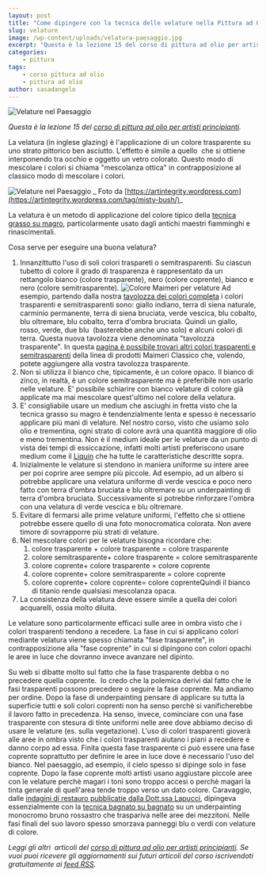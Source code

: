 ```yaml
---
layout: post
title: "Come dipingere con la tecnica delle velature nella Pittura ad Olio"
slug: velature
image: /wp-content/uploads/velatura-paesaggio.jpg
excerpt: "Questa è la lezione 15 del corso di pittura ad olio per artisti principianti. La velatura (in inglese glazing) è l'applicazione di un colore trasparente"
categories:
    - pittura
tags:
    - corso pittura ad olio
    - pittura ad olio
author: sasadangelo
---
```


![Velature nel Paesaggio](https://www.disegnoepittura.it/wp-content/uploads/velatura-paesaggio.jpg "Velature nel Paesaggio")

_Questa è la lezione 15 del [corso di pittura ad olio per artisti principianti](https://www.disegnoepittura.it/corso-pittura-olio-artisti-principianti-2/)._

La velatura (in inglese glazing) è l'applicazione di un colore trasparente su uno strato pittorico ben asciutto. L'effetto è simile a quello  che si ottiene interponendo tra occhio e oggetto un vetro colorato. Questo modo di mescolare i colori si chiama "mescolanza ottica" in contrapposizione al classico modo di mescolare i colori.

![Velature nel Paesaggio](https://www.disegnoepittura.it/wp-content/uploads/velatura-paesaggio.jpg "Velature nel Paesaggio") _ Foto da [https://artintegrity.wordpress.com](https://artintegrity.wordpress.com/tag/misty-bush/)_

La velatura è un metodo di applicazione del colore tipico della [tecnica grasso su magro](https://www.disegnoepittura.it/tecnica-bagnato-bagnato-grasso-magro/), particolarmente usato dagli antichi maestri fiamminghi e rinascimentali.

Cosa serve per eseguire una buona velatura?

1. Innanzittutto l'uso di soli colori traspareti o semitrasparenti. Su ciascun tubetto di colore il grado di trasparenza è rappresentato da un rettangolo bianco (colore trasparente), nero (colore coprente), bianco e nero (colore semitrasparente). ![Colore Maimeri per velature](https://www.disegnoepittura.it/wp-content/uploads/colore-maimeri-trasparente.jpg "Colore Maimeri per velature") Ad esempio, partendo dalla nostra [tavolozza dei colori completa](https://www.disegnoepittura.it/scelta-dei-colori-da-acquistare/) i colori trasparenti e semitrasparenti sono: giallo indiano, terra di siena naturale, carminio permanente, terra di siena bruciata, verde vescica, blu cobalto, blu oltremare, blu cobalto, terra d'ombra bruciata. Quindi un giallo, rosso, verde, due blu  (basterebbe anche uno solo) e alcuni colori di terra. Questa nuova tavolozza viene denominata "tavolozza trasparente". In questa [pagina è possibile trovari altri colori trasparenti e semitrasparenti](http://www.maimeri.it/it/categorie/olio/classico.html) della linea di prodotti Maimeri Classico che, volendo, potete aggiungere alla vostra tavolozza trasparente.
2. Non si utilizza il bianco che, tipicamente, è un colore opaco. Il bianco di zinco, in realtà, è un colore semitrasparente ma è preferibile non usarlo nelle velature. E' possibile schiarire con bianco velature di colore già applicate ma mai mescolare quest'ultimo nel colore della velatura.
3. E' consigliabile usare un medium che asciughi in fretta visto che la tecnica grasso su magro è tendenzialmente lenta e spesso è necessario applicare più mani di velature. Nel nostro corso, visto che usiamo solo olio e trementina, ogni strato di colore avrà una quantità maggiore di olio e meno trementina. Non è il medium ideale per le velature da un punto di vista dei tempi di essiccazione, infatti molti artisti preferiscono usare medium come il [Liquin](http://www.winsornewton.com/na/shop/oils-mediums-varnishes-and-solvents/oil-colour/mediums/liquin-original-2-53-us-fl-oz-75ml-bottle-3221751) che ha tutte le caratteristiche descritte sopra.
4. Inizialmente le velature si stendono in maniera uniforme su intere aree per poi coprire aree sempre più piccole. Ad esempio, ad un albero si potrebbe applicare una velatura uniforme di verde vescica e poco nero fatto con terra d'ombra bruciata e blu oltremare su un underpainting di terra d'ombra bruciata. Successivamente si potrebbe rinforzare l'ombra con una velatura di verde vescica e blu oltremare.
5. Evitare di fermarsi alle prime velature uniformi, l'effetto che si ottiene potrebbe essere quello di una foto monocromatica colorata. Non avere timore di sovrapporre più strati di velature.
6. Nel mescolare colori per le velature bisogna ricordare che:
    1. colore trasparente + colore trasparente = colore trasparente
    2. colore semitrasparente+ colore trasparente = colore semitrasparente
    3. colore coprente+ colore trasparente = colore coprente
    4. colore coprente+ colore semitrasparente = colore coprente
    5. colore coprente+ colore coprente= colore coprenteQuindi il bianco di titanio rende qualsiasi mescolanza opaca.
7. La consistenza della velatura deve essere simile a quella dei colori acquarelli, ossia molto diluita.

Le velature sono particolarmente efficaci sulle aree in ombra visto che i colori trasparenti tendono a recedere. La fase in cui si applicano colori mediante velatura viene spesso chiamata "fase trasparente", in contrapposizione alla "fase coprente" in cui si dipingono con colori opachi le aree in luce che dovranno invece avanzare nel dipinto.

Su web si dibatte molto sul fatto che la fase trasparente debba o no precedere quella coprente.  Io credo che la polemica derivi dal fatto che le fasi trasparenti possono precedere o seguire la fase coprente. Ma andiamo per ordine. Dopo la fase di underpainting pensare di applicare su tutta la superficie tutti e soli colori coprenti non ha senso perchè si vanificherebbe il lavoro fatto in precedenza. Ha senso, invece, cominciare con una fase trasparente con stesura di tinte uniformi nelle aree dove abbiamo deciso di usare le velature (es. sulla vegetazione). L'uso di colori trasparenti gioverà alle aree in ombra visto che i colori trasparenti aiutano i piani a recedere e danno corpo ad essa. Finita questa fase trasparente ci può essere una fase coprente soprattutto per definire le aree in luce dove è necessario l'uso del bianco. Nel paesaggio, ad esempio, il cielo spesso si dipinge solo in fase coprente. Dopo la fase coprente molti artisti usano aggiustare piccole aree con le velature perchè magari i toni sono troppo accesi o perchè magari la tinta generale di quell'area tende troppo verso un dato colore. Caravaggio, dalle [indagini di restauro pubblicatie dalla Dott.ssa Lapucci](http://www.robertalapucci.com/), dipingeva essenzialmente con la [tecnica bagnato su bagnato](https://www.disegnoepittura.it/tecnica-bagnato-bagnato-grasso-magro/) su un underpainting monocromo bruno rossastro che traspariva nelle aree dei mezzitoni. Nelle fasi finali del suo lavoro spesso smorzava panneggi blu o verdi con velature di colore.

_Leggi gli altri  articoli del [corso di pittura ad olio per artisti principianti](https://www.disegnoepittura.it/corso-pittura-olio-artisti-principianti-2/). Se vuoi puoi ricevere gli aggiornamenti sui futuri articoli del corso iscrivendoti gratuitamente ai [feed RSS](http://feeds2.feedburner.com/DisegnoPittura)._
